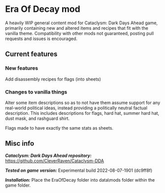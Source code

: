 # Era Of Decay mod

A heavily WIP general content mod for Cataclysm: Dark Days Ahead game, primarily containing new and altered items and recipes that fit with the vanilla theme. Compatibility with other mods not guaranteed, posting pull requests and issues is encouraged.

## Current features

### New features

Add disassembly recipes for flags (into sheets)

### Changes to vanilla things

Alter some item descriptions so as to not have them assume support for any real-world political ideas, instead providing a politically neutral factual description. This includes descriptions for flags, hard hat, summer hard hat, dust mask, and rashguard shirt.

Flags made to have exactly the same stats as sheets.

## Misc info

***Cataclysm: Dark Days Ahead repository:*** https://github.com/CleverRaven/Cataclysm-DDA

***Tested on game version:*** Experimental build 2022-08-07-1901 (dc9ff8f)

***Installation:*** Place the EraOfDecay folder into data\mods folder within the game folder.
